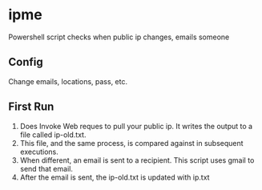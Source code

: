 # ipme
Powershell script checks when public ip changes, emails someone

## Config

Change emails, locations, pass, etc.

## First Run

1. Does Invoke Web reques to pull your public ip. It writes the output to a file called ip-old.txt.
2. This file, and the same process, is compared against in subsequent executions.
3. When different, an email is sent to a recipient. This script uses gmail to send that email.
4. After the email is sent, the ip-old.txt is updated with ip.txt

